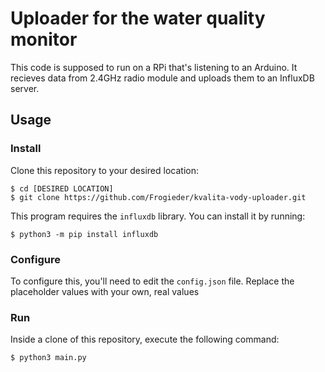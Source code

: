 # Uploader for the water quality monitor

This code is supposed to run on a RPi that's listening to an Arduino.
It recieves data from 2.4GHz radio module and uploads them to an InfluxDB server.

## Usage
### Install
Clone this repository to your desired location:
``` shell
$ cd [DESIRED LOCATION]
$ git clone https://github.com/Frogieder/kvalita-vody-uploader.git
```
This program requires the `influxdb` library.
You can install it by running:
```shell
$ python3 -m pip install influxdb
```
 ### Configure
To configure this, you'll need to edit the `config.json` file.
Replace the placeholder values with your own, real values

### Run
Inside a clone of this repository, execute the following command:
```shell
$ python3 main.py
```